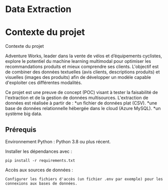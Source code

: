 # Data Extraction 

# Contexte du projet

Contexte du projet

Adventure Works, leader dans la vente de vélos et d’équipements cyclistes, explore le potentiel du machine learning multimodal pour optimiser les recommandations produits et mieux comprendre ses clients. L'objectif est de combiner des données textuelles (avis clients, descriptions produits) et visuelles (images des produits) afin de développer un modèle capable d'exploiter ces différentes modalités.

Ce projet est une preuve de concept (POC) visant à tester la faisabilité de l'extraction et de la gestion de données multisources. 
L'extraction de données est réalisée à partir de :
    *un fichier de données plat (CSV).
    *une base de données relationnelle hébergée dans le cloud (Azure MySQL). 
    *un système big data.

## Prérequis

Environnement Python :
        Python 3.8 ou plus récent.

Installer les dépendances avec :

    pip install -r requirements.txt

Accès aux sources de données :

    Configurer les fichiers d'accès (un fichier .env par exemple) pour les connexions aux bases de données.

